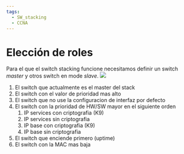 ```yaml
---
tags:
  - SW_stacking
  - CCNA
---
```


# Elección de roles

Para el que el switch stacking funcione necesitamos definir un switch _master_ y otros switch en mode _slave_. 
![](Screenshot%20from%202024-01-05%2007-30-53.png)

1. El switch que actualmente es el master del stack
2. El switch con el valor de prioridad mas alto
3. El switch que no use la configuracion de interfaz por defecto
4. El switch con la prioridad de HW/SW mayor en el siguiente orden
	1. IP services con criptografia (K9)
	2. IP services sin criptografia
	3. IP base con criptografia (K9)
	4. IP base sin criptografia
5. El switch que enciende primero (uptime)
6. El switch con la MAC mas baja